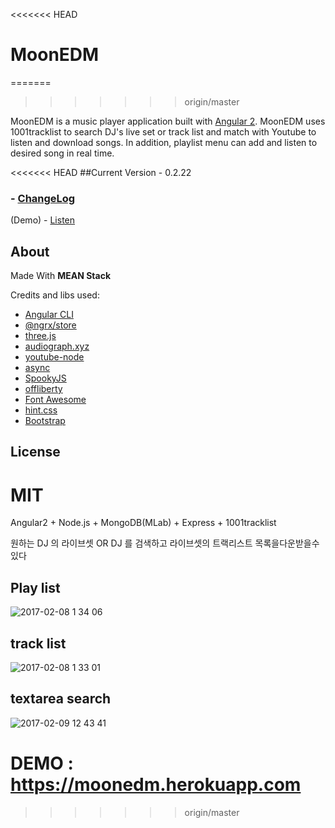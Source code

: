 <<<<<<< HEAD
# MoonEDM
=======
>>>>>>> origin/master

MoonEDM is a music player application built with [Angular 2](https://angular.io/).
MoonEDM uses 1001tracklist to search DJ's live set or track list and match with Youtube to listen and download songs.
In addition, playlist menu can add and listen to desired song in real time.

<<<<<<< HEAD
##Current Version - 0.2.22
### - [ChangeLog](ChangeLog.md)
(Demo) - [Listen](https://moonedm.herokuapp.com)

## About


Made With **MEAN Stack**

Credits and libs used:

* [Angular CLI](https://cli.angular.io/)
* [@ngrx/store](https://github.com/ngrx/store)
* [three.js](http://threejs.org/)
* [audiograph.xyz](https://github.com/mattdesl/audiograph.xyz)
* [youtube-node](https://github.com/nodenica/youtube-node)
* [async](https://github.com/caolan/async)
* [SpookyJS](https://github.com/SpookyJS/SpookyJS)
* [offliberty](https://github.com/radubogdan/node-offliberty)
* [Font Awesome](http://fontawesome.io/)
* [hint.css](http://kushagragour.in/lab/hint/)
* [Bootstrap](http://getbootstrap.com/)

## License

MIT
=======
Angular2 + Node.js + MongoDB(MLab) + Express + 1001tracklist


원하는 DJ 의 라이브셋 OR DJ 를  검색하고 라이브셋의 트랙리스트 목록을다운받을수있다 

## Play list

![2017-02-08 1 34 06](https://cloud.githubusercontent.com/assets/17931892/22700763/fe1666b0-ed9e-11e6-8992-afaf9148d7c2.png)

## track list

![2017-02-08 1 33 01](https://cloud.githubusercontent.com/assets/17931892/22700772/08024518-ed9f-11e6-96d5-74988de499d4.png)

## textarea search

![2017-02-09 12 43 41](https://cloud.githubusercontent.com/assets/17931892/22768423/72596b86-eec5-11e6-85cd-1f1052869fa1.png)

DEMO : https://moonedm.herokuapp.com
=======
>>>>>>> origin/master
